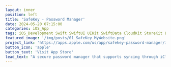 ```yaml
---
layout: inner
position: left
title: 'SafeKey - Password Manager'
date: 2024-05-20 07:15:00
categories: iOS_App
tags: iOS_Development Swift SwiftUI UIKit SwiftData CloudKit StoreKit Local_Auth
featured_image: '/img/posts/01_SafeKey_MyWebsite.png'
project_link: 'https://apps.apple.com/us/app/safekey-password-manager/id6475980444'
button_icon: 'apple'
button_text: 'Visit App Store'
lead_text: "A secure password manager that supports syncing through iCloud. I developed this app based on MVVM, using SwiftUI, SwiftData, CloudKit, StoreKit, Local Authentication, UserDefaults, and KitTextField."
---
```

